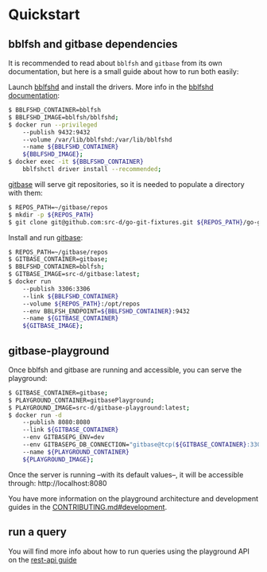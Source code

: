 # Quickstart

## bblfsh and gitbase dependencies

It is recommended to read about `bblfsh` and `gitbase` from its own documentation, but here is a small guide about how to run both easily:

Launch [bblfshd](https://github.com/bblfsh/bblfshd) and install the drivers. More info in the [bblfshd documentation](https://doc.bblf.sh/user/getting-started.html):

```bash
$ BBLFSHD_CONTAINER=bblfsh
$ BBLFSHD_IMAGE=bblfsh/bblfshd;
$ docker run --privileged
    --publish 9432:9432
    --volume /var/lib/bblfshd:/var/lib/bblfshd
    --name ${BBLFSHD_CONTAINER}
    ${BBLFSHD_IMAGE};
$ docker exec -it ${BBLFSHD_CONTAINER}
    bblfshctl driver install --recommended;
```

[gitbase](https://github.com/src-d/gitbase) will serve git repositories, so it is needed to populate a directory with them:

```bash
$ REPOS_PATH=~/gitbase/repos
$ mkdir -p ${REPOS_PATH}
$ git clone git@github.com:src-d/go-git-fixtures.git ${REPOS_PATH}/go-git-fixtures
```

Install and run [gitbase](https://github.com/src-d/gitbase):

```bash
$ REPOS_PATH=~/gitbase/repos
$ GITBASE_CONTAINER=gitbase;
$ BBLFSHD_CONTAINER=bblfsh;
$ GITBASE_IMAGE=src-d/gitbase:latest;
$ docker run
    --publish 3306:3306
    --link ${BBLFSHD_CONTAINER}
    --volume ${REPOS_PATH}:/opt/repos
    --env BBLFSH_ENDPOINT=${BBLFSHD_CONTAINER}:9432
    --name ${GITBASE_CONTAINER}
    ${GITBASE_IMAGE};
```


## gitbase-playground

Once bblfsh and gitbase are running and accessible, you can serve the playground:

```bash
$ GITBASE_CONTAINER=gitbase;
$ PLAYGROUND_CONTAINER=gitbasePlayground;
$ PLAYGROUND_IMAGE=src-d/gitbase-playground:latest;
$ docker run -d
    --publish 8080:8080
    --link ${GITBASE_CONTAINER}
    --env GITBASEPG_ENV=dev
    --env GITBASEPG_DB_CONNECTION="gitbase@tcp(${GITBASE_CONTAINER}:3306)/none?maxAllowedPacket=4194304"
    --name ${PLAYGROUND_CONTAINER}
    ${PLAYGROUND_IMAGE};
```

Once the server is running &ndash;with its default values&ndash;, it will be accessible through: http://localhost:8080

You have more information on the playground architecture and development guides in the [CONTRIBUTING.md#development](CONTRIBUTING.md#development).


## run a query

You will find more info about how to run queries using the playground API on the [rest-api guide](rest-api.md)
